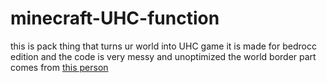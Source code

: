 # minecraft-UHC-function
this is pack thing that turns ur world into UHC game
it is made for bedrocc edition and the code is very messy and unoptimized
the world border part comes from [this person](https://mcpedl.com/user/floshox/)
